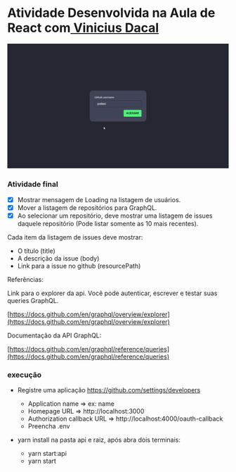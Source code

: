 # Atividade Desenvolvida na Aula de React com<a href="https://github.com/viniciusdacal"> Vinicius Dacal </a> 

<p align = "center">
	<img src ="./public/assets/img/projeto.gif">
</p>

### Atividade final

- [x] Mostrar mensagem de Loading na listagem de usuários.
- [x] Mover a listagem de repositórios para GraphQL.
- [x] Ao selecionar um repositório, deve mostrar uma listagem de issues daquele repositório (Pode listar somente as 10 mais recentes).

Cada item da listagem de issues deve mostrar:

- O título (title)
- A descrição da issue (body)
- Link para a issue no github (resourcePath)

Referências:

Link para o explorer da api. Você pode autenticar, escrever e testar suas queries GraphQL.

[https://docs.github.com/en/graphql/overview/explorer](https://docs.github.com/en/graphql/overview/explorer)

Documentação da API GraphQL:

[https://docs.github.com/en/graphql/reference/queries](https://docs.github.com/en/graphql/reference/queries)

### execução
- Registre uma aplicação https://github.com/settings/developers
	- Application name => ex: name
	- Homepage URL => http://localhost:3000
	- Authorization callback URL => http://localhost:4000/oauth-callback
	- Preencha .env

-	yarn install na pasta api e raiz, após abra dois terminais:
	- yarn start:api
	- yarn start
